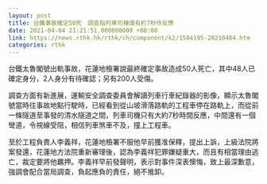 ```yaml
---
layout: post
title: 台鐵事故確定50死　調查指列車司機僅有約7秒作反應
date: 2021-04-04 21:21:51.000000000 +08:00
link: https://news.rthk.hk/rthk/ch/component/k2/1584195-20210404.htm
categories: rthk
---
```


台鐵太魯閣號出軌事故，花蓮地檢署說最終確定事故造成50人死亡，其中48人已確定身分，2人身分有待確認；另有200人受傷。

調查方面有新進展，運輸安全調查委員會解讀列車行車紀錄器的影像，顯示太魯閣號當時往事故地點行駛時，已經看到從山坡滑落路軌的工程車停在路軌上，而從前一條隧道至事發的清水隧道之間，列車司機只有大約7秒時間反應，中間還有一個彎道，令視線受阻，相信列車煞車不及，撞上工程車。

至於工程負責人李義祥，花蓮地檢署不服他早前獲准保釋，提出上訴，上級法院將案發還，花蓮地方法院重新審理後，認為李義祥犯罪嫌疑重大，而且有相當理由逃亡，裁定要將他羈押。李義祥早前發聲明，表示對事件深表懊悔，致上最深歉意，強調會配合當局調查，負起應負的責任，絕不推卸。
